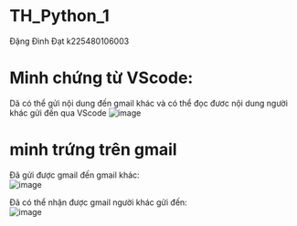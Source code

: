 # TH_Python_1  
Đặng Đình Đạt k225480106003  
#  Minh chứng từ VScode:  
Dã có thể gửi nội dung đến gmail khác và có thể đọc đươc nội dung người khác gửi đến qua VScode
![image](https://github.com/user-attachments/assets/daccb001-7545-43a5-b53e-48041a43a505)  

#  minh trứng trên gmail  
Đã gửi được gmail đến gmail khác:  
![image](https://github.com/user-attachments/assets/8bd109bd-2da4-4892-841b-0df203ecf8c7)

Đã có thể nhận được gmail người khác gửi đến:  
![image](https://github.com/user-attachments/assets/7f4c4ea0-fda7-4cfb-b102-4ed24a61098a)


